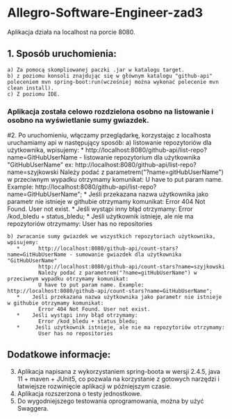 # Allegro-Software-Engineer-zad3

 Aplikacja działa na localhost na porcie 8080.

## 1. Sposób uruchomienia:
    a) Za pomocą skompliowanej paczki .jar w katalogu target.
    b) z poziomu konsoli znajdując się w głównym katalogu "github-api" poleceniem mvn spring-boot:run(wcześniej można wykonać polecenie mvn clean install).
    c) Z poziomu IDE.
    
### Aplikacja została celowo rozdzielona osobno na listowanie i osobno na wyświetlanie sumy gwiazdek.

#2. Po uruchomieniu, włączamy przeglądarkę, korzystając z localhosta uruchamiamy api w następujący sposób:
    a) listowanie repozytoriów dla użytkownika, wpisujemy:
        *   http://localhost:8080/github-api/list-repo?name=GitHubUserName - listowanie repozytorium dla użytkownika "GitHubUserName"
              ex: http://localhost:8080/github-api/list-repo?name=szyjkowski
              Należy podać z parametrem("?name=gitHubUserName") w przeciwnym wypadku otrzymamy komunikat:
              U have to put param name. Example: http://localhost:8080/github-api/list-repo?name=GitHubUserName";
      *     Jeśli przekazana nazwa użytkownika jako parametr nie istnieje w githubie otrzymamy komunikat:
              Error 404 Not Found. User not exist.
         *    Jeśli wystąpi inny błąd otrzymamy:
              Error /kod_bledu + status_bledu;
      *     Jeśli użytkownik istnieje, ale nie ma repozytoriów otrzymamy:
              User has no repositories

    b) zwracanie sumy gwiazdek we wszystkich repozytoriach użytkownika, wpisujemy:
       *      http://localhost:8080/github-api/count-stars?name=GitHubUserName - sumowanie gwiazdek dla użytkownika "GitHubUserName"
              http://localhost:8080/github-api/count-stars?name=szyjkowski
              Należy podać z parametrem("?name=gitHubUserName") w przeciwnym wypadku otrzymamy komunikat:
              U have to put param name. Example: http://localhost:8080/github-api/count-stars?name=GitHubUserName";
       *    Jeśli przekazana nazwa użytkownika jako parametr nie istnieje w githubie otrzymamy komunikat:
              Error 404 Not Found. User not exist.
       *    Jeśli wystąpi inny błąd otrzymamy:
              Error /kod_bledu + status_bledu;
       *     Jeśli użytkownik istnieje, ale nie ma repozytoriów otrzymamy:
              User has no repositories
## Dodatkowe informacje: 
3. Aplikacja napisana z wykorzystaniem spring-boota w wersji 2.4.5, java 11 + maven + JUnit5, co pozwala na korzystanie z gotowych narzędzi i łatwiejsze rozwinięcie aplikacji w późniejszym czasie.
4. Aplikacja rozszerzona o testy jednostkowe.
5. Do wygodniejszego testowania oprogramowania, można by użyć Swaggera.


